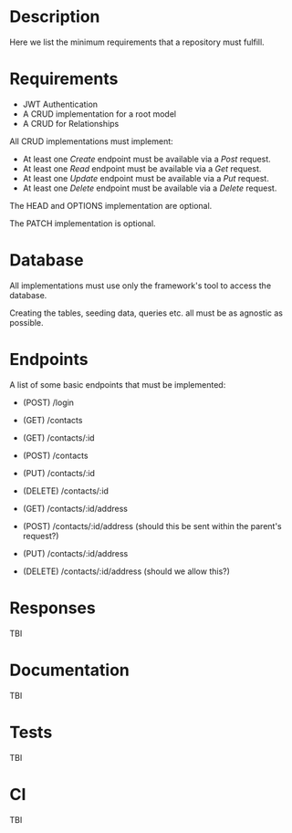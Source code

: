 # Description
Here we list the minimum requirements that a repository must fulfill.

# Requirements
* JWT Authentication
* A CRUD implementation for a root model
* A CRUD for Relationships

All CRUD implementations must implement:
* At least one *Create* endpoint must be available via a *Post* request.
* At least one *Read* endpoint must be available via a *Get* request.
* At least one *Update* endpoint must be available via a *Put* request.
* At least one *Delete* endpoint must be available via a *Delete* request.

The HEAD and OPTIONS implementation are optional.

The PATCH implementation is optional.

# Database
All implementations must use only the framework's tool to access the database.

Creating the tables, seeding data, queries etc. all must be as agnostic as possible.

# Endpoints
A list of some basic endpoints that must be implemented:
* (POST) /login

* (GET) /contacts
* (GET) /contacts/:id
* (POST) /contacts
* (PUT) /contacts/:id
* (DELETE) /contacts/:id

* (GET) /contacts/:id/address
* (POST) /contacts/:id/address (should this be sent within the parent's request?)
* (PUT) /contacts/:id/address
* (DELETE) /contacts/:id/address (should we allow this?)

# Responses
TBI

# Documentation
TBI

# Tests
TBI

# CI
TBI
